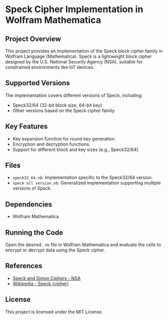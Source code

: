 # Speck Cipher Implementation in Wolfram Mathematica

## Project Overview
This project provides an implementation of the Speck block cipher family in Wolfram Language (Mathematica). Speck is a lightweight block cipher designed by the U.S. National Security Agency (NSA), suitable for constrained environments like IoT devices.

## Supported Versions
The implementation covers different versions of Speck, including:
- Speck32/64 (32-bit block size, 64-bit key)
- Other versions based on the Speck cipher family

## Key Features
- Key expansion function for round key generation.
- Encryption and decryption functions.
- Support for different block and key sizes (e.g., Speck32/64).

## Files
- `speck32_64.nb`: Implementation specific to the Speck32/64 version.
- `speck all version.nb`: Generalized implementation supporting multiple versions of Speck.

## Dependencies
- Wolfram Mathematica

## Running the Code
Open the desired `.nb` file in Wolfram Mathematica and evaluate the cells to encrypt or decrypt data using the Speck cipher.

## References
- [Speck and Simon Ciphers - NSA](https://eprint.iacr.org/2013/404.pdf)
- [Wikipedia - Speck (cipher)](https://en.wikipedia.org/wiki/Speck_(cipher))

## License
This project is licensed under the MIT License.
